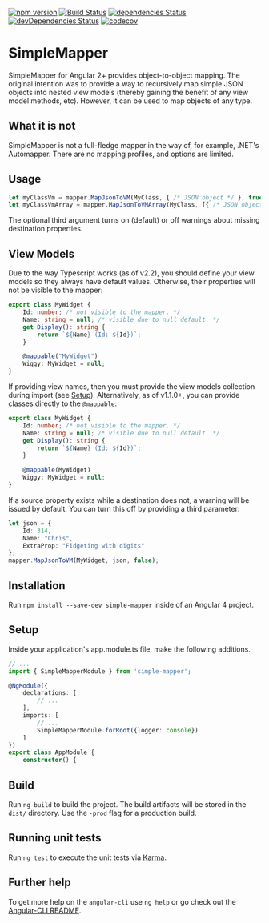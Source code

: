 [![npm version](https://badge.fury.io/js/simple-mapper.svg)](https://badge.fury.io/js/simple-mapper)
[![Build Status](https://travis-ci.org/cdibbs/simple-mapper.svg?branch=master)](https://travis-ci.org/cdibbs/simple-mapper)
[![dependencies Status](https://david-dm.org/cdibbs/simple-mapper/status.svg)](https://david-dm.org/cdibbs/simple-mapper)
[![devDependencies Status](https://david-dm.org/cdibbs/simple-mapper/dev-status.svg)](https://david-dm.org/cdibbs/simple-mapper?type=dev)
[![codecov](https://codecov.io/gh/cdibbs/simple-mapper/branch/master/graph/badge.svg)](https://codecov.io/gh/cdibbs/simple-mapper)


# SimpleMapper
SimpleMapper for Angular 2+ provides object-to-object mapping. The original intention was to provide a way to recursively map simple JSON objects into nested view models (thereby gaining the benefit of any view model methods, etc). However, it can be used to map objects of any type.

## What it is not
SimpleMapper is not a full-fledge mapper in the way of, for example, .NET's Automapper. There are no
mapping profiles, and options are limited.

## Usage

```typescript
let myClassVm = mapper.MapJsonToVM(MyClass, { /* JSON object */ }, true);
let myClassVmArray = mapper.MapJsonToVMArray(MyClass, [{ /* JSON object array */ }], false);
```

The optional third argument turns on (default) or off warnings about missing destination properties.

## View Models
Due to the way Typescript works (as of v2.2), you should define your view models so they always have
default values. Otherwise, their properties will not be visible to the mapper:

```typescript 
export class MyWidget {
    Id: number; /* not visible to the mapper. */
    Name: string = null; /* visible due to null default. */
    get Display(): string { 
        return `${Name} (Id: ${Id})`;
    }

    @mappable("MyWidget")
    Wiggy: MyWidget = null;
}
```

If providing view names, then you must provide the view models collection during import (see [Setup](#Setup)). Alternatively, as of v1.1.0+, you can provide classes directly to the `@mappable`: 

```typescript 
export class MyWidget {
    Id: number; /* not visible to the mapper. */
    Name: string = null; /* visible due to null default. */
    get Display(): string { 
        return `${Name} (Id: ${Id})`;
    }

    @mappable(MyWidget)
    Wiggy: MyWidget = null; 
}
```

If a source property exists while a destination does not, a warning will be issued by default.
You can turn this off by providing a third parameter:

```typescript
let json = {
    Id: 314,
    Name: "Chris",
    ExtraProp: "Fidgeting with digits"
};
mapper.MapJsonToVM(MyWidget, json, false);
```

## Installation

Run `npm install --save-dev simple-mapper` inside of an Angular 4 project.


## Setup
Inside your application's app.module.ts file, make the following additions.

```typescript
// ...
import { SimpleMapperModule } from 'simple-mapper';

@NgModule({
    declarations: [
        // ...
    ],
    imports: [
        // ...
        SimpleMapperModule.forRoot({logger: console})
    ]
})
export class AppModule {
    constructor() {
```

## Build

Run `ng build` to build the project. The build artifacts will be stored in the `dist/` directory. Use the `-prod` flag for a production build.

## Running unit tests

Run `ng test` to execute the unit tests via [Karma](https://karma-runner.github.io).

## Further help

To get more help on the `angular-cli` use `ng help` or go check out the [Angular-CLI README](https://github.com/angular/angular-cli/blob/master/README.md).
